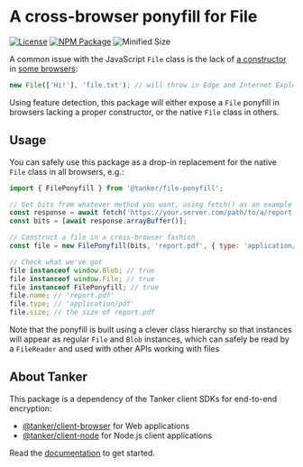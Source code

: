 # A cross-browser ponyfill for File

[![License](https://img.shields.io/badge/License-Apache%202.0-blue.svg)](https://opensource.org/licenses/Apache-2.0)
[![NPM Package](https://img.shields.io/npm/v/@tanker/file-ponyfill.svg)](http://npmjs.org/package/@tanker/file-ponyfill)
![Minified Size](https://img.shields.io/bundlephobia/minzip/@tanker/file-ponyfill.svg)

A common issue with the JavaScript `File` class is the lack of [a constructor](https://developer.mozilla.org/en-US/docs/Web/API/File/File) in [some browsers](https://developer.mozilla.org/en-US/docs/Web/API/File/File#Browser_compatibility):

```javascript
new File(['Hi!'], 'file.txt'); // will throw in Edge and Internet Explorer
```

Using feature detection, this package will either expose a `File` ponyfill in browsers lacking a proper constructor, or the native `File` class in others.

## Usage

You can safely use this package as a drop-in replacement for the native `File` class in all browsers, e.g.:

```javascript
import { FilePonyfill } from '@tanker/file-ponyfill';

// Get bits from whatever method you want, using fetch() as an example
const response = await fetch('https://your.server.com/path/to/a/report.pdf');
const bits = [await response.arrayBuffer()];

// Construct a file in a cross-browser fashion
const file = new FilePonyfill(bits, 'report.pdf', { type: 'application/pdf' });

// Check what we've got
file instanceof window.Blob; // true
file instanceof window.File; // true
file instanceof FilePonyfill; // true
file.name; // 'report.pdf'
file.type; // 'application/pdf'
file.size; // the size of report.pdf
```

Note that the ponyfill is built using a clever class hierarchy so that instances will appear as regular `File` and `Blob` instances, which can safely be read by a `FileReader` and used with other APIs working with files

## About Tanker

This package is a dependency of the Tanker client SDKs for end-to-end encryption:

* [@tanker/client-browser](https://www.npmjs.com/package/@tanker/client-browser) for Web applications
* [@tanker/client-node](https://www.npmjs.com/package/@tanker/client-node) for Node.js client applications

Read the [documentation](https://docs.tanker.io/latest/) to get started.
